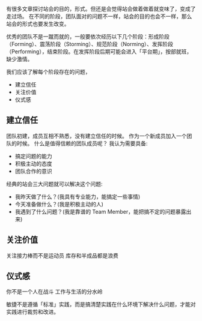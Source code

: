 有很多文章探讨站会的目的，形式。但还是会觉得站会做着做着就变味了，变成了走过场。
在不同的阶段，团队面对的问题不一样，站会的目的也会不一样，那么站会的形式也要发生改变。

优秀的团队不是一蹴而就的，一般要依次经历以下几个阶段：形成阶段（Forming）、震荡阶段（Storming）、规范阶段（Norming）、发挥阶段（Performing），结束阶段。在发挥阶段后期可能会进入「平台期」，按部就班，缺少激情。

我们应该了解每个阶段存在的问题，
* 建立信任 
* 关注价值
* 仪式感


## 建立信任
团队初建，成员互相不熟悉，没有建立信任的时候。
作为一个新成员加入一个团队的时候。
什么是值得信赖的团队成员呢？
我认为需要具备:
* 搞定问题的能力
* 积极主动的态度
* 团队合作的意识

经典的站会三大问题就可以解决这个问题:
* 我昨天做了什么？(我具有专业能力，能搞定一些事情)
* 今天准备做什么？(我是积极主动的人)
* 我遇到了什么问题？(我是靠谱的 Team Member，能把搞不定的问题暴露出来)

## 关注价值
关注接力棒而不是运动员
库存和半成品都是浪费

## 仪式感
你不是一个人在战斗
工作与生活的分水岭

敏捷不是遵循「标准」实践，而是搞清楚实践在什么环境下解决什么问题，才能对实践进行裁剪和改进。